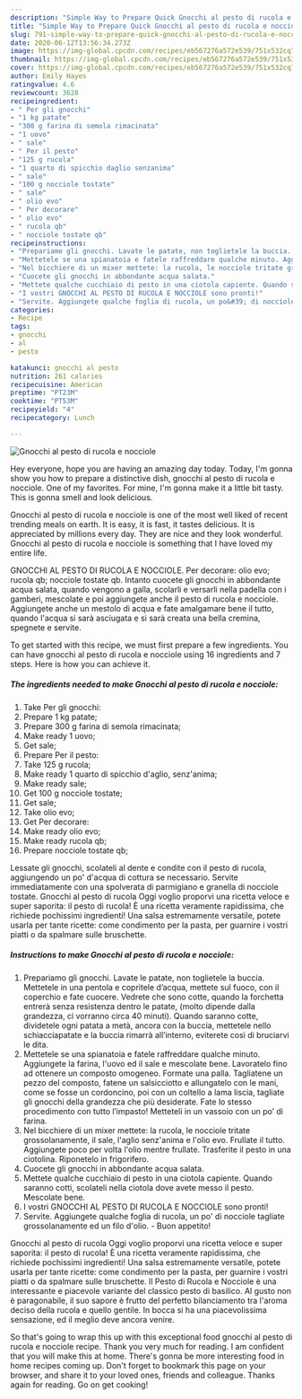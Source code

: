 ```yaml
---
description: "Simple Way to Prepare Quick Gnocchi al pesto di rucola e nocciole"
title: "Simple Way to Prepare Quick Gnocchi al pesto di rucola e nocciole"
slug: 791-simple-way-to-prepare-quick-gnocchi-al-pesto-di-rucola-e-nocciole
date: 2020-06-12T13:56:34.273Z
image: https://img-global.cpcdn.com/recipes/eb567276a572e539/751x532cq70/gnocchi-al-pesto-di-rucola-e-nocciole-recipe-main-photo.jpg
thumbnail: https://img-global.cpcdn.com/recipes/eb567276a572e539/751x532cq70/gnocchi-al-pesto-di-rucola-e-nocciole-recipe-main-photo.jpg
cover: https://img-global.cpcdn.com/recipes/eb567276a572e539/751x532cq70/gnocchi-al-pesto-di-rucola-e-nocciole-recipe-main-photo.jpg
author: Emily Hayes
ratingvalue: 4.6
reviewcount: 3628
recipeingredient:
- " Per gli gnocchi"
- "1 kg patate"
- "300 g farina di semola rimacinata"
- "1 uovo"
- " sale"
- " Per il pesto"
- "125 g rucola"
- "1 quarto di spicchio daglio senzanima"
- " sale"
- "100 g nocciole tostate"
- " sale"
- " olio evo"
- " Per decorare"
- " olio evo"
- " rucola qb"
- " nocciole tostate qb"
recipeinstructions:
- "Prepariamo gli gnocchi. Lavate le patate, non toglietele la buccia. Mettetele in una pentola e copritele d’acqua, mettete sul fuoco, con il coperchio e fate cuocere. Vedrete che sono cotte, quando la forchetta entrerà senza resistenza dentro le patate, (molto dipende dalla grandezza, ci vorranno circa 40 minuti). Quando saranno cotte, dividetele ogni patata a metà, ancora con la buccia, mettetele nello schiacciapatate e la buccia rimarrà all’interno, eviterete così di bruciarvi le dita."
- "Mettetele se una spianatoia e fatele raffreddare qualche minuto. Aggiungete la farina, l&#39;uovo ed il sale e mescolate bene. Lavoratelo fino ad ottenere un composto omogeneo. Formate una palla. Tagliatene un pezzo del composto, fatene un salsicciotto e allungatelo con le mani, come se fosse un cordoncino, poi con un coltello a lama liscia, tagliate gli gnocchi della grandezza che più desiderate. Fate lo stesso procedimento con tutto l’impasto! Metteteli in un vassoio con un po’ di farina."
- "Nel bicchiere di un mixer mettete: la rucola, le nocciole tritate grossolanamente, il sale, l&#39;aglio senz&#39;anima e l&#39;olio evo. Frullate il tutto. Aggiungete poco per volta l&#39;olio mentre frullate. Trasferite il pesto in una ciotolina. Riponetelo in frigorifero."
- "Cuocete gli gnocchi in abbondante acqua salata."
- "Mettete qualche cucchiaio di pesto in una ciotola capiente. Quando saranno cotti, scolateli nella ciotola dove avete messo il pesto. Mescolate bene."
- "I vostri GNOCCHI AL PESTO DI RUCOLA E NOCCIOLE sono pronti!"
- "Servite. Aggiungete qualche foglia di rucola, un po&#39; di nocciole tagliate grossolanamente ed un filo d&#39;olio. Buon appetito!"
categories:
- Recipe
tags:
- gnocchi
- al
- pesto

katakunci: gnocchi al pesto 
nutrition: 261 calories
recipecuisine: American
preptime: "PT23M"
cooktime: "PT53M"
recipeyield: "4"
recipecategory: Lunch

---
```



![Gnocchi al pesto di rucola e nocciole](https://img-global.cpcdn.com/recipes/eb567276a572e539/751x532cq70/gnocchi-al-pesto-di-rucola-e-nocciole-recipe-main-photo.jpg)

Hey everyone, hope you are having an amazing day today. Today, I'm gonna show you how to prepare a distinctive dish, gnocchi al pesto di rucola e nocciole. One of my favorites. For mine, I'm gonna make it a little bit tasty. This is gonna smell and look delicious.

Gnocchi al pesto di rucola e nocciole is one of the most well liked of recent trending meals on earth. It is easy, it is fast, it tastes delicious. It is appreciated by millions every day. They are nice and they look wonderful. Gnocchi al pesto di rucola e nocciole is something that I have loved my entire life.

GNOCCHI AL PESTO DI RUCOLA E NOCCIOLE. Per decorare: olio evo; rucola qb; nocciole tostate qb. Intanto cuocete gli gnocchi in abbondante acqua salata, quando vengono a galla, scolarli e versarli nella padella con i gamberi, mescolate e poi aggiungete anche il pesto di rucola e nocciole. Aggiungete anche un mestolo di acqua e fate amalgamare bene il tutto, quando l&#39;acqua si sarà asciugata e si sarà creata una bella cremina, spegnete e servite.


To get started with this recipe, we must first prepare a few ingredients. You can have gnocchi al pesto di rucola e nocciole using 16 ingredients and 7 steps. Here is how you can achieve it.

<!--inarticleads1-->

##### The ingredients needed to make Gnocchi al pesto di rucola e nocciole:

1. Take  Per gli gnocchi:
1. Prepare 1 kg patate;
1. Prepare 300 g farina di semola rimacinata;
1. Make ready 1 uovo;
1. Get  sale;
1. Prepare  Per il pesto:
1. Take 125 g rucola;
1. Make ready 1 quarto di spicchio d&#39;aglio, senz&#39;anima;
1. Make ready  sale;
1. Get 100 g nocciole tostate;
1. Get  sale;
1. Take  olio evo;
1. Get  Per decorare:
1. Make ready  olio evo;
1. Make ready  rucola qb;
1. Prepare  nocciole tostate qb;


Lessate gli gnocchi, scolateli al dente e condite con il pesto di rucola, aggiungendo un po&#39; d&#39;acqua di cottura se necessario. Servite immediatamente con una spolverata di parmigiano e granella di nocciole tostate. Gnocchi al pesto di rucola Oggi voglio proporvi una ricetta veloce e super saporita: il pesto di rucola! È una ricetta veramente rapidissima, che richiede pochissimi ingredienti! Una salsa estremamente versatile, potete usarla per tante ricette: come condimento per la pasta, per guarnire i vostri piatti o da spalmare sulle bruschette. 

<!--inarticleads2-->

##### Instructions to make Gnocchi al pesto di rucola e nocciole:

1. Prepariamo gli gnocchi. Lavate le patate, non toglietele la buccia. Mettetele in una pentola e copritele d’acqua, mettete sul fuoco, con il coperchio e fate cuocere. Vedrete che sono cotte, quando la forchetta entrerà senza resistenza dentro le patate, (molto dipende dalla grandezza, ci vorranno circa 40 minuti). Quando saranno cotte, dividetele ogni patata a metà, ancora con la buccia, mettetele nello schiacciapatate e la buccia rimarrà all’interno, eviterete così di bruciarvi le dita.
1. Mettetele se una spianatoia e fatele raffreddare qualche minuto. Aggiungete la farina, l&#39;uovo ed il sale e mescolate bene. Lavoratelo fino ad ottenere un composto omogeneo. Formate una palla. Tagliatene un pezzo del composto, fatene un salsicciotto e allungatelo con le mani, come se fosse un cordoncino, poi con un coltello a lama liscia, tagliate gli gnocchi della grandezza che più desiderate. Fate lo stesso procedimento con tutto l’impasto! Metteteli in un vassoio con un po’ di farina.
1. Nel bicchiere di un mixer mettete: la rucola, le nocciole tritate grossolanamente, il sale, l&#39;aglio senz&#39;anima e l&#39;olio evo. Frullate il tutto. Aggiungete poco per volta l&#39;olio mentre frullate. Trasferite il pesto in una ciotolina. Riponetelo in frigorifero.
1. Cuocete gli gnocchi in abbondante acqua salata.
1. Mettete qualche cucchiaio di pesto in una ciotola capiente. Quando saranno cotti, scolateli nella ciotola dove avete messo il pesto. Mescolate bene.
1. I vostri GNOCCHI AL PESTO DI RUCOLA E NOCCIOLE sono pronti!
1. Servite. Aggiungete qualche foglia di rucola, un po&#39; di nocciole tagliate grossolanamente ed un filo d&#39;olio. - Buon appetito!


Gnocchi al pesto di rucola Oggi voglio proporvi una ricetta veloce e super saporita: il pesto di rucola! È una ricetta veramente rapidissima, che richiede pochissimi ingredienti! Una salsa estremamente versatile, potete usarla per tante ricette: come condimento per la pasta, per guarnire i vostri piatti o da spalmare sulle bruschette. Il Pesto di Rucola e Nocciole è una interessante e piacevole variante del classico pesto di basilico. Al gusto non è paragonabile, il suo sapore è frutto del perfetto bilanciamento tra l&#39;aroma deciso della rucola e quello gentile. In bocca si ha una piacevolissima sensazione, ed il meglio deve ancora venire. 

So that's going to wrap this up with this exceptional food gnocchi al pesto di rucola e nocciole recipe. Thank you very much for reading. I am confident that you will make this at home. There's gonna be more interesting food in home recipes coming up. Don't forget to bookmark this page on your browser, and share it to your loved ones, friends and colleague. Thanks again for reading. Go on get cooking!
